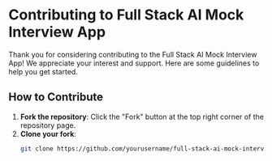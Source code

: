 # Contributing to Full Stack AI Mock Interview App

Thank you for considering contributing to the Full Stack AI Mock Interview App! We appreciate your interest and support. Here are some guidelines to help you get started.

## How to Contribute

1. **Fork the repository**: Click the "Fork" button at the top right corner of the repository page.
2. **Clone your fork**:
   ```bash
   git clone https://github.com/yourusername/full-stack-ai-mock-interview-app.git
